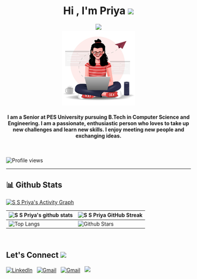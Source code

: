 
<h1 align="center">Hi , I'm Priya <img src="https://media.giphy.com/media/hvRJCLFzcasrR4ia7z/giphy.gif" width="35"></h1>
<p align="center">
  <a href="https://github.com/DenverCoder1/readme-typing-svg"><img src="https://readme-typing-svg.herokuapp.com?lines=Computer+Science+Student;Passionate+about+Computer+Vision;DS%20|%20AI%20|%20ML%20Enthusiast;Always%20learning%20new%20things!&center=true&width=500&height=50"></a> <br>
<img width="200" src="https://github.com/priyaasuresh/priyaasuresh/blob/main/1.png">
</p>
<h4 align="center">I am a Senior at PES University pursuing B.Tech in Computer Science and Engineering. I am a passionate, enthusiastic person who loves to take up new challenges and learn new skills. I enjoy meeting new people and exchanging ideas.</h4>
<br>

![Profile views](https://visitor-badge.glitch.me/badge?page_id=Priyaasuresh.Priyaasuresh)
<hr/>
  
 ## 📊 Github Stats 

<a href="https://github.com/priyaasuresh"><img alt="S S Priya's Activity Graph" src="https://activity-graph.herokuapp.com/graph?username=priyaasuresh&custom_title=Priya's%20Contribution%20Graph&theme=react-dark" /></a>

| ![S S Priya's github stats](https://github-readme-stats.vercel.app/api?username=Priyaasuresh&show_icons=true&theme=tokyonight) | ![S S Priya GitHub Streak](https://github-readme-streak-stats.herokuapp.com/?user=Priyaasuresh&theme=tokyonight) |
| --- | --- |
| ![Top Langs](https://github-readme-stats.vercel.app/api/top-langs/?username=priyaasuresh&theme=tokyonight) | ![Github Stars](https://github-readme-stats.vercel.app/api?username=priyaasuresh&show_icons=true&locale=en&count_private=true&hide_rank=true&custom_title=My%20GitHub%20Stats&disable_animations=true&theme=tokyonight) |

<br>
<h2> Let's Connect <img src='https://raw.githubusercontent.com/ShahriarShafin/ShahriarShafin/main/Assets/handshake.gif' width="75px"> </h2>
<a href="https://www.linkedin.com/in/priyaasuresh/"><img alt="LinkedIn" src="https://img.shields.io/badge/LinkedIn-0077B5?style=for-the-badge&logo=linkedin&logoColor=white" /></a> &nbsp;
<a href="https://github.com/priyaasuresh"><img alt="Gmail" src="https://img.shields.io/badge/GitHub-100000?style=for-the-badge&logo=github&logoColor=white" /></a> &nbsp;
<a href="mailto:sspriya147@gmail.com"><img alt="Gmail" src="https://img.shields.io/badge/Gmail-D14836?style=for-the-badge&logo=gmail&logoColor=white" /></a> &nbsp;
<a href="https://instagram.com/priyaa_suresh"><img src="https://img.shields.io/badge/Instagram-E4405F?style=for-the-badge&logo=instagram&logoColor=white"/></a> &nbsp;
